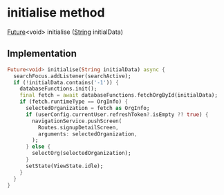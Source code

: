 


# initialise method








[Future](https://api.flutter.dev/flutter/dart-async/Future-class.html)&lt;void> initialise
([String](https://api.flutter.dev/flutter/dart-core/String-class.html) initialData)








## Implementation

```dart
Future<void> initialise(String initialData) async {
  searchFocus.addListener(searchActive);
  if (!initialData.contains('-1')) {
    databaseFunctions.init();
    final fetch = await databaseFunctions.fetchOrgById(initialData);
    if (fetch.runtimeType == OrgInfo) {
      selectedOrganization = fetch as OrgInfo;
      if (userConfig.currentUser.refreshToken?.isEmpty ?? true) {
        navigationService.pushScreen(
          Routes.signupDetailScreen,
          arguments: selectedOrganization,
        );
      } else {
        selectOrg(selectedOrganization);
      }
      setState(ViewState.idle);
    }
  }
}
```







